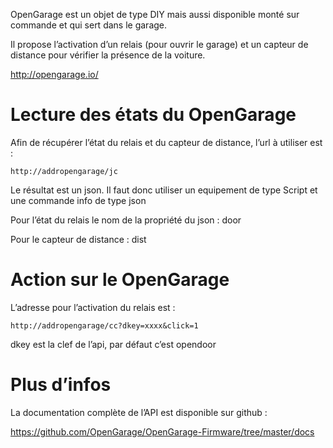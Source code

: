 OpenGarage est un objet de type DIY mais aussi disponible monté sur
commande et qui sert dans le garage.

Il propose l’activation d’un relais (pour ouvrir le garage) et un
capteur de distance pour vérifier la présence de la voiture.

<http://opengarage.io/>

Lecture des états du OpenGarage 
===============================

Afin de récupérer l’état du relais et du capteur de distance, l’url à
utiliser est :

    http://addropengarage/jc

Le résultat est un json. Il faut donc utiliser un equipement de type
Script et une commande info de type json

Pour l’état du relais le nom de la propriété du json : door

Pour le capteur de distance : dist

Action sur le OpenGarage 
========================

L’adresse pour l’activation du relais est :

    http://addropengarage/cc?dkey=xxxx&click=1

dkey est la clef de l’api, par défaut c’est opendoor

Plus d’infos 
============

La documentation complète de l’API est disponible sur github :

<https://github.com/OpenGarage/OpenGarage-Firmware/tree/master/docs>
